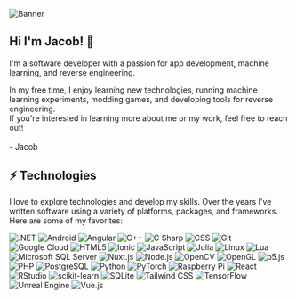 ![Banner](https://pbs.twimg.com/profile_banners/1300612222893330432/1599147530/1500x500)
## Hi I'm Jacob! 💬

I'm a software developer with a passion for app development, machine learning, and reverse engineering.

In my free time, I enjoy learning new technologies, running machine learning experiments, modding games, and developing tools for reverse engineering.<br/>If you're interested in learning more about me or my work, feel free to reach out!
<br/><br/>
\- Jacob 

## ⚡ Technologies
I love to explore technologies and develop my skills. Over the years I've written software using a variety of platforms, packages, and frameworks. Here are some of my favorites:

![.NET](https://img.shields.io/badge/-.NET-512BD4?style=for-the-badge&logoColor=white&logo=.NET)
![Android](https://img.shields.io/badge/-Android-3DDC84?style=for-the-badge&logoColor=white&logo=Android)
![Angular](https://img.shields.io/badge/-Angular-DD0031?style=for-the-badge&logoColor=white&logo=Angular)
![C++](https://img.shields.io/badge/-C/C++-00599C?logo=c&style=for-the-badge&logoColor=white)
![C Sharp](https://img.shields.io/badge/-C%20Sharp-239120?style=for-the-badge&logoColor=white&logo=C%20Sharp)
![CSS](https://img.shields.io/badge/-CSS-1572B6?style=for-the-badge&logoColor=white&logo=CSS)
![Git](https://img.shields.io/badge/-Git-F05032?style=for-the-badge&logoColor=white&logo=Git)
![Google Cloud](https://img.shields.io/badge/-Google%20Cloud-4285F4?style=for-the-badge&logoColor=white&logo=Google%20Cloud)
![HTML5](https://img.shields.io/badge/-HTML5-E34F26?style=for-the-badge&logoColor=white&logo=HTML5)
![Ionic](https://img.shields.io/badge/-Ionic-3880FF?style=for-the-badge&logoColor=white&logo=Ionic)
![JavaScript](https://img.shields.io/badge/-JavaScript-F7DF1E?style=for-the-badge&logoColor=white&logo=JavaScript)
![Julia](https://img.shields.io/badge/-Julia-9558B2?style=for-the-badge&logoColor=white&logo=Julia)
![Linux](https://img.shields.io/badge/-Linux-FCC624?style=for-the-badge&logoColor=white&logo=Linux)
![Lua](https://img.shields.io/badge/-Lua-2C2D72?style=for-the-badge&logoColor=white&logo=Lua)
![Microsoft SQL Server](https://img.shields.io/badge/-Microsoft%20SQL%20Server-CC2927?style=for-the-badge&logoColor=white&logo=Microsoft%20SQL%20Server)
![Nuxt.js](https://img.shields.io/badge/-Nuxt.js-00DC82?style=for-the-badge&logoColor=white&logo=Nuxt.js)
![Node.js](https://img.shields.io/badge/-Node.js-339933?style=for-the-badge&logoColor=white&logo=Node.js)
![OpenCV](https://img.shields.io/badge/-OpenCV-5C3EE8?style=for-the-badge&logoColor=white&logo=OpenCV)
![OpenGL](https://img.shields.io/badge/-OpenGL-5586A4?style=for-the-badge&logoColor=white&logo=OpenGL)
![p5.js](https://img.shields.io/badge/-p5.js-ED225D?style=for-the-badge&logoColor=white&logo=p5.js)
![PHP](https://img.shields.io/badge/-PHP-777BB4?style=for-the-badge&logoColor=white&logo=PHP)
![PostgreSQL](https://img.shields.io/badge/-PostgreSQL-4169E1?style=for-the-badge&logoColor=white&logo=PostgreSQL)
![Python](https://img.shields.io/badge/-Python-3776AB?style=for-the-badge&logoColor=white&logo=Python)
![PyTorch](https://img.shields.io/badge/-PyTorch-EE4C2C?style=for-the-badge&logoColor=white&logo=PyTorch)
![Raspberry Pi](https://img.shields.io/badge/-Raspberry%20Pi-A22846?style=for-the-badge&logoColor=white&logo=Raspberry%20Pi)
![React](https://img.shields.io/badge/-React-61DAFB?style=for-the-badge&logoColor=white&logo=React)
![RStudio](https://img.shields.io/badge/-RStudio-75AADB?style=for-the-badge&logoColor=white&logo=RStudio)
![scikit-learn](https://img.shields.io/badge/-scikitlearn-F7931E?style=for-the-badge&logoColor=white&logo=scikitlearn)
![SQLite](https://img.shields.io/badge/-SQLite-003B57?style=for-the-badge&logoColor=white&logo=SQLite)
![Tailwind CSS](https://img.shields.io/badge/-Tailwind%20CSS-06B6D4?style=for-the-badge&logoColor=white&logo=Tailwind%20CSS)
![TensorFlow](https://img.shields.io/badge/-TensorFlow-FF6F00?style=for-the-badge&logoColor=white&logo=TensorFlow)
![Unreal Engine](https://img.shields.io/badge/-Unreal%20Engine-0E1128?style=for-the-badge&logoColor=white&logo=Unreal%20Engine)
![Vue.js](https://img.shields.io/badge/-Vue.js-4FC08D?style=for-the-badge&logoColor=white&logo=Vue.js)
